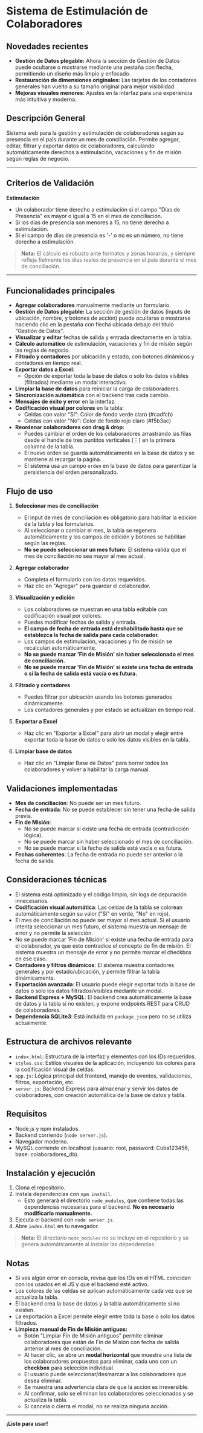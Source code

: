 # Sistema de Estimulación de Colaboradores

## Novedades recientes

- **Gestión de Datos plegable:** Ahora la sección de Gestión de Datos puede ocultarse o mostrarse mediante una pestaña con flecha, permitiendo un diseño más limpio y enfocado.
- **Restauración de dimensiones originales:** Las tarjetas de los contadores generales han vuelto a su tamaño original para mejor visibilidad.
- **Mejoras visuales menores:** Ajustes en la interfaz para una experiencia más intuitiva y moderna.

## Descripción General

Sistema web para la gestión y estimulación de colaboradores según su presencia en el país durante un mes de conciliación. Permite agregar, editar, filtrar y exportar datos de colaboradores, calculando automáticamente derechos a estimulación, vacaciones y fin de misión según reglas de negocio.

---

## Criterios de Validación

**Estimulación**
- Un colaborador tiene derecho a estimulación si el campo "Días de Presencia" es mayor o igual a 15 en el mes de conciliación.
- Si los días de presencia son menores a 15, no tiene derecho a estimulación.
- Si el campo de días de presencia es '-' o no es un número, no tiene derecho a estimulación.

> **Nota:** El cálculo es robusto ante formatos y zonas horarias, y siempre refleja fielmente los días reales de presencia en el país durante el mes de conciliación.

---

## Funcionalidades principales

- **Agregar colaboradores** manualmente mediante un formulario.
- **Gestión de Datos plegable:** La sección de gestión de datos (inputs de ubicación, nombre, y botones de acción) puede ocultarse o mostrarse haciendo clic en la pestaña con flecha ubicada debajo del título "Gestión de Datos".
- **Visualizar y editar** fechas de salida y entrada directamente en la tabla.
- **Cálculo automático** de estimulación, vacaciones y fin de misión según las reglas de negocio.
- **Filtrado y contadores** por ubicación y estado, con botones dinámicos y contadores en tiempo real.
- **Exportar datos a Excel**:
  - Opción de exportar toda la base de datos o solo los datos visibles (filtrados) mediante un modal interactivo.
- **Limpiar la base de datos** para reiniciar la carga de colaboradores.
- **Sincronización automática** con el backend tras cada cambio.
- **Mensajes de éxito y error** en la interfaz.
- **Codificación visual por colores** en la tabla:
  - Celdas con valor "Sí": Color de fondo verde claro (#cadfcb)
  - Celdas con valor "No": Color de fondo rojo claro (#f5b3ac)
- **Reordenar colaboradores con drag & drop:**
  - Puedes cambiar el orden de los colaboradores arrastrando las filas desde el handle de tres puntitos verticales (⋮) en la primera columna de la tabla.
  - El nuevo orden se guarda automáticamente en la base de datos y se mantiene al recargar la página.
  - El sistema usa un campo `orden` en la base de datos para garantizar la persistencia del orden personalizado.

## Flujo de uso

1. **Seleccionar mes de conciliación**
   - El input de mes de conciliación es obligatorio para habilitar la edición de la tabla y los formularios.
   - Al seleccionar o cambiar el mes, la tabla se regenera automáticamente y los campos de edición y botones se habilitan según las reglas.
   - **No se puede seleccionar un mes futuro**: El sistema valida que el mes de conciliación no sea mayor al mes actual.

2. **Agregar colaborador**
   - Completa el formulario con los datos requeridos.
   - Haz clic en "Agregar" para guardar el colaborador.

3. **Visualización y edición**
   - Los colaboradores se muestran en una tabla editable con codificación visual por colores.
   - Puedes modificar fechas de salida y entrada.
   - **El campo de fecha de entrada está deshabilitado hasta que se establezca la fecha de salida para cada colaborador.**
   - Los campos de estimulación, vacaciones y fin de misión se recalculan automáticamente.
   - **No se puede marcar 'Fin de Misión' sin haber seleccionado el mes de conciliación.**
   - **No se puede marcar 'Fin de Misión' si existe una fecha de entrada o si la fecha de salida está vacía o es futura.**

4. **Filtrado y contadores**
   - Puedes filtrar por ubicación usando los botones generados dinámicamente.
   - Los contadores generales y por estado se actualizan en tiempo real.

5. **Exportar a Excel**
   - Haz clic en "Exportar a Excel" para abrir un modal y elegir entre exportar toda la base de datos o solo los datos visibles en la tabla.

6. **Limpiar base de datos**
   - Haz clic en "Limpiar Base de Datos" para borrar todos los colaboradores y volver a habilitar la carga manual.

## Validaciones implementadas

- **Mes de conciliación**: No puede ser un mes futuro.
- **Fecha de entrada**: No se puede establecer sin tener una fecha de salida previa.
- **Fin de Misión**: 
  - No se puede marcar si existe una fecha de entrada (contradicción lógica).
  - No se puede marcar sin haber seleccionado el mes de conciliación.
  - No se puede marcar si la fecha de salida está vacía o es futura.
- **Fechas coherentes**: La fecha de entrada no puede ser anterior a la fecha de salida.

## Consideraciones técnicas

- El sistema está optimizado y el código limpio, sin logs de depuración innecesarios.
- **Codificación visual automática**: Las celdas de la tabla se colorean automáticamente según su valor ("Sí" en verde, "No" en rojo).
- El mes de conciliación no puede ser mayor al mes actual. Si el usuario intenta seleccionar un mes futuro, el sistema muestra un mensaje de error y no permite la selección.
- No se puede marcar 'Fin de Misión' si existe una fecha de entrada para el colaborador, ya que esto contradice el concepto de fin de misión. El sistema muestra un mensaje de error y no permite marcar el checkbox en ese caso.
- **Contadores y filtros dinámicos**: El sistema muestra contadores generales y por estado/ubicación, y permite filtrar la tabla dinámicamente.
- **Exportación avanzada**: El usuario puede elegir exportar toda la base de datos o solo los datos filtrados/visibles mediante un modal.
- **Backend Express + MySQL**: El backend crea automáticamente la base de datos y la tabla si no existen, y expone endpoints REST para CRUD de colaboradores.
- **Dependencia SQLite3**: Está incluida en `package.json` pero no se utiliza actualmente.

## Estructura de archivos relevante

- `index.html`: Estructura de la interfaz y elementos con los IDs requeridos.
- `styles.css`: Estilos visuales de la aplicación, incluyendo los colores para la codificación visual de celdas.
- `app.js`: Lógica principal del frontend, manejo de eventos, validaciones, filtros, exportación, etc.
- `server.js`: Backend Express para almacenar y servir los datos de colaboradores, con creación automática de la base de datos y tabla.

## Requisitos

- Node.js y npm instalados.
- Backend corriendo (`node server.js`).
- Navegador moderno.
- MySQL corriendo en localhost (usuario: root, password: Cuba123456, base: colaboradores_db).

## Instalación y ejecución

1. Clona el repositorio.
2. Instala dependencias con `npm install`.
   - Esto generará el directorio `node_modules`, que contiene todas las dependencias necesarias para el backend. **No es necesario modificarlo manualmente.**
3. Ejecuta el backend con `node server.js`.
4. Abre `index.html` en tu navegador.

> **Nota:** El directorio `node_modules` no se incluye en el repositorio y se genera automáticamente al instalar las dependencias.

## Notas

- Si ves algún error en consola, revisa que los IDs en el HTML coincidan con los usados en el JS y que el backend esté activo.
- Los colores de las celdas se aplican automáticamente cada vez que se actualiza la tabla.
- El backend crea la base de datos y la tabla automáticamente si no existen.
- La exportación a Excel permite elegir entre toda la base o solo los datos filtrados.
- **Limpieza manual de Fin de Misión antiguos:**
  - Botón "Limpiar Fin de Misión antiguos" permite eliminar colaboradores que están de Fin de Misión con fecha de salida anterior al mes de conciliación.
  - Al hacer clic, se abre un **modal horizontal** que muestra una lista de los colaboradores propuestos para eliminar, cada uno con un **checkbox** para selección individual.
  - El usuario puede seleccionar/desmarcar a los colaboradores que desea eliminar.
  - Se muestra una advertencia clara de que la acción es irreversible.
  - Al confirmar, solo se eliminan los colaboradores seleccionados y se actualiza la tabla.
  - Si cancela o cierra el modal, no se realiza ninguna acción.

---

**¡Listo para usar!**
